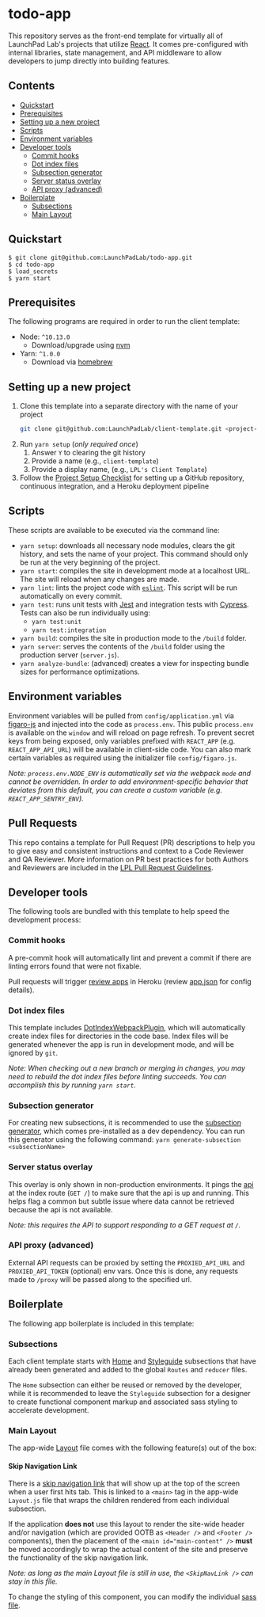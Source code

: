 # todo-app
This repository serves as the front-end template for virtually all of LaunchPad Lab's projects that utilize [React](https://reactjs.org/). It comes pre-configured with internal libraries, state management, and API middleware to allow developers to jump directly into building features.

## Contents

- [Quickstart](#quickstart)
- [Prerequisites](#prerequisites)
- [Setting up a new project](#setting-up-a-new-project)
- [Scripts](#scripts)
- [Environment variables](#environment-variables)
- [Developer tools](#developer-tools)
  - [Commit hooks](#commit-hooks)
  - [Dot index files](#dot-index-files)
  - [Subsection generator](#subsection-generator)
  - [Server status overlay](#server-status-overlay)
  - [API proxy (advanced)](#api-proxy-advanced)
- [Boilerplate](#boilerplate)
  - [Subsections](#subsections)
  - [Main Layout](#main-layout)

## Quickstart

```
$ git clone git@github.com:LaunchPadLab/todo-app.git
$ cd todo-app
$ load_secrets
$ yarn start
```

## Prerequisites

The following programs are required in order to run the client template:
+ Node: `^10.13.0`
  + Download/upgrade using [nvm](https://github.com/nvm-sh/nvm)
+ Yarn: `^1.0.0`
  + Download via [homebrew](https://yarnpkg.com/en/docs/install)

## Setting up a new project
1. Clone this template into a separate directory with the name of your project
    ```bash
    git clone git@github.com:LaunchPadLab/client-template.git <project-name>
    ```
1. Run `yarn setup` (_only required once_)
    1. Answer `Y` to clearing the git history
    1. Provide a name (e.g., `client-template`)
    1. Provide a display name, (e.g., `LPL's Client Template`)
1. Follow the [Project Setup Checklist](PROJECT_SETUP_CHECKLIST.md) for setting up a GitHub repository, continuous integration, and a Heroku deployment pipeline

## Scripts

These scripts are available to be executed via the command line:
+ `yarn setup`: downloads all necessary node modules, clears the git history, and sets the name of your project. This command should only be run at the very beginning of the project.
+ `yarn start`: compiles the site in development mode at a localhost URL. The site will reload when any changes are made.
+ `yarn lint`: lints the project code with [`eslint`](https://www.npmjs.com/package/eslint). This script will be run automatically on every commit.
+ `yarn test`: runs unit tests with [Jest](https://facebook.github.io/jest/) and integration tests with [Cypress](https://www.cypress.io/). Tests can also be run individually using:
  + `yarn test:unit`
  + `yarn test:integration`
+ `yarn build`: compiles the site in production mode to the `/build` folder.
+ `yarn server`: serves the contents of the `/build` folder using the production server (`server.js`).
+ `yarn analyze-bundle`: (advanced) creates a view for inspecting bundle sizes for performance optimizations.

## Environment variables

Environment variables will be pulled from `config/application.yml` via [figaro-js](https://github.com/LaunchPadLab/figaro-js) and injected into the code as `process.env`. This public `process.env` is available on the `window` and will reload on page refresh. To prevent secret keys from being exposed, only variables prefixed with `REACT_APP` (e.g. `REACT_APP_API_URL`) will be available in client-side code. You can also mark certain variables as required using the initializer file `config/figaro.js`.

_Note: `process.env.NODE_ENV` is automatically set via the webpack `mode` and cannot be overridden. In order to add environment-specific behavior that deviates from this default, you can create a custom variable (e.g. `REACT_APP_SENTRY_ENV`)._

## Pull Requests
This repo contains a template for Pull Request (PR) descriptions to help you to give easy and consistent instructions and context to a Code Reviewer and QA Reviewer.
More information on PR best practices for both Authors and Reviewers are included in the [LPL Pull Request Guidelines](https://github.com/LaunchPadLab/opex-public/blob/master/gists/pull-request-guidelines.md).

## Developer tools

The following tools are bundled with this template to help speed the development process:

### Commit hooks

A pre-commit hook will automatically lint and prevent a commit if there are linting errors found that were not fixable.

Pull requests will trigger [review apps](https://devcenter.heroku.com/articles/github-integration-review-apps) in Heroku (review [app.json](app.json) for config details).

### Dot index files

This template includes [DotIndexWebpackPlugin](https://www.npmjs.com/package/dot-index-webpack-plugin), which will automatically create index files for directories in the code base. Index files will be generated whenever the app is run in development mode, and will be ignored by `git`.

_Note: When checking out a new branch or merging in changes, you may need to rebuild the dot index files before linting succeeds. You can accomplish this by running `yarn start`._

### Subsection generator

For creating new subsections, it is recommended to use the [subsection generator](https://github.com/LaunchPadLab/lp-subsection-generator), which comes pre-installed as a dev dependency. You can run this generator using the following command: `yarn generate-subsection <subsectionName>`

### Server status overlay
This overlay is only shown in non-production environments. It pings the [api](./src/js/services/api.js) at the index route (`GET /`) to make sure that the api is up and running. This helps flag a common but subtle issue where data cannot be retrieved because the api is not available.


_Note: this requires the API to support responding to a GET request at `/`._

### API proxy (advanced)

External API requests can be proxied by setting the `PROXIED_API_URL` and `PROXIED_API_TOKEN` (optional) env vars.
Once this is done, any requests made to `/proxy` will be passed along to the specified url.

## Boilerplate

The following app boilerplate is included in this template:

### Subsections
Each client template starts with [Home](./src/js/main/home) and [Styleguide](./src/js/main/styleguide) subsections that have already been generated and added to the global `Routes` and `reducer` files.

The `Home` subsection can either be reused or removed by the developer, while it is recommended to leave the `Styleguide` subsection for a designer to create functional component markup and associated sass styling to accelerate development.

### Main Layout
The app-wide [Layout](./src/js/main/Layout.js) file comes with the following feature(s) out of the box:

#### Skip Navigation Link
There is a [skip navigation link](https://webaim.org/techniques/skipnav/) that will show up at the top of the screen when a user first hits tab. This is linked to a `<main>` tag in the app-wide `Layout.js` file that wraps the children rendered from each individual subsection.

If the application __does not__ use this layout to render the site-wide header and/or navigation (which are provided OOTB as `<Header />` and `<Footer />` components), then the placement of the `<main id="main-content" />` __must__ be moved accordingly to wrap the actual content of the site and preserve the functionality of the skip navigation link.

_Note: as long as the main Layout file is still in use, the `<SkipNavLink />` can stay in this file._

To change the styling of this component, you can modify the individual [sass file](./src/scss/components/_skip-nav-link.scss).
